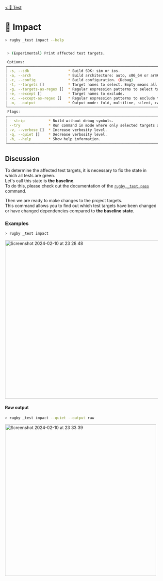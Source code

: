 [< 🧪 Test](../test.md)

# 🧪 Impact

```sh
> rugby _test impact --help
```

```sh

 > (Experimental) Print affected test targets.

 Options:
╭───────────────────────────────────────────────────────────────────────────────╮
│ -s, --sdk                  * Build SDK: sim or ios.                           │
│ -a, --arch                 * Build architecture: auto, x86_64 or arm64.       │
│ -c, --config               * Build configuration. (Debug)                     │
│ -t, --targets []           * Target names to select. Empty means all targets. │
│ -g, --targets-as-regex []  * Regular expression patterns to select targets.   │
│ -e, --except []            * Target names to exclude.                         │
│ -x, --except-as-regex []   * Regular expression patterns to exclude targets.  │
│ -o, --output               * Output mode: fold, multiline, silent, raw.       │
╰───────────────────────────────────────────────────────────────────────────────╯
 Flags:
╭──────────────────────────────────────────────────────────────────────────────────╮
│ --strip           * Build without debug symbols.                                 │
│ --try             * Run command in mode where only selected targets are printed. │
│ -v, --verbose []  * Increase verbosity level.                                    │
│ -q, --quiet []    * Decrease verbosity level.                                    │
│ -h, --help        * Show help information.                                       │
╰──────────────────────────────────────────────────────────────────────────────────╯
```

## Discussion

To determine the affected test targets, it is necessary to fix the state in which all tests are green.\
Let's call this state is ****the baseline****.\
To do this, please check out the documentation of the [`rugby _test pass`](pass.md) command.

Then we are ready to make changes to the project targets.\
This command allows you to find out which test targets have been changed or have changed dependencies compared to ****the baseline state****.

### Examples

```sh
> rugby _test impact
```

<img width="521" alt="Screenshot 2024-02-10 at 23 28 48" src="https://github.com/swiftyfinch/Rugby/assets/64660122/6dcebf18-0ecd-4ada-9f89-dee74c319a6a">

#### Raw output

```sh
> rugby _test impact --quiet --output raw
```

<img width="498" alt="Screenshot 2024-02-10 at 23 33 39" src="https://github.com/swiftyfinch/Rugby/assets/64660122/865ace27-523e-4852-8155-2a13f85ca262">

